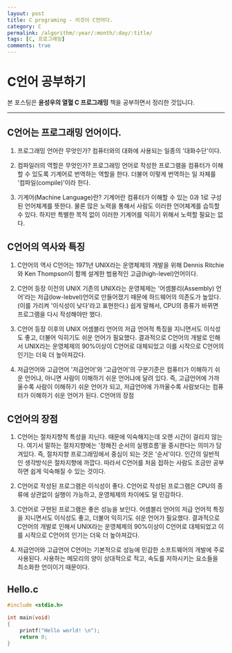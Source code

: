 ```yaml
---
layout: post
title: C programing - 이것이 C언어다.
category: C
permalink: /algorithm/:year/:month/:day/:title/
tags: [C, 프로그래밍]
comments: true
---
```

# C언어 공부하기
본 포스팅은 **윤성우의 열혈 C 프로그래밍** 책을 공부하면서 정리한 것입니다.

***

## C언어는 프로그래밍 언어이다.
1. 프로그래밍 언어란 무엇인가?
컴퓨터와의 대화에 사용되는 일종의 '대화수단'이다.

2. 컴파일러의 역할은 무엇인가?
프로그래밍 언어로 작성한 프로그램을 컴퓨터가 이해할 수 있도록 기계어로 번역하는 역할을 한다.
더불어 이렇게 번역하는 일 자체를 '컴파일(compile)'이라 한다.

3. 기계어(Machine Language)란?
기계어란 컴퓨터가 이해할 수 있는 0과 1로 구성된 언어체계를 뜻한다.
물론 많은 노력을 통해서 사람도 이러한 언어체계를 습득할 수 있다.
하지만 특별한 목적 없이 이러한 기계어를 익히기 위해서 노력할 필요는 없다.

## C언어의 역사와 특징
1. C언어의 역사
C언어는 1971년 UNIX라는 운영체제의 개발을 위해
Dennis Ritchie와 Ken Thompson이 함께 설계한 범용적인 고급(high-level)언어이다.

2. C언어 등장 이전의 UNIX
기존의 UNIX라는 운영체제는  '어셈블리(Assembly) 언어'라는 저급(low-lebvel)언어로 만들어졌기 때문에
하드웨어의 의존도가 높았다.(이를 가리켜 '이식성이 낮다'라고 표현한다.)
쉽게 말해서, CPU의 종류가 바뀌면 프로그램을 다시 작성해야만 했다.

3. C언어 등장 이후의 UNIX
어셈블리 언어의 저급 언어적 특징을 지니면서도 이식성도 좋고, 더불어 익히기도 쉬운 언어가 필요했다.
결과적으로 C언어의 개발로 인해서 UNIX라는 운영체제의 90%이상이 C언어로 대체되었고
이를 시작으로 C언어의 인기는 더욱 더 높아져갔다.

4. 저급언어와 고급언어
'저급언어'와 '고급언어'의 구분기준은 컴퓨터가 이해하기 쉬운 언어냐, 아니면 사람이 이해하기 쉬운 언어냐에 달려 있다.
즉, 고급언어에 가까울수록 사람이 이해하기 쉬운 언어가 되고,
저급언어에 가까울수록 사람보다는 컴퓨터가 이해하기 쉬운 언어가 된다.
C언어의 장점

## C언어의 장점
1. C언어는 절차지향적 특성을 지닌다. 때문에 익숙해지는데 오랜 시간이 걸리지 않는다.
여기서 말하는 절차지향에는 '정해진 순서의 실행흐름'을 중시한다는 의미가 담겨있다.
즉, 절차지향 프로그래밍에서 중심이 되는 것은 '순서'이다.
인간의 일반적인 생각방식은 절차지향에 까깝다.
따라서 C언어를 처음 접하는 사람도 조금만 공부하면 쉽게 익숙해질 수 있는 것이다.

2. C언어로 작성된 프로그램은 이식성이 좋다.
C언어로 작성된 프로그램은 CPU의 종류에 상관없이 실행이 가능하고, 운영체제의 차이에도 덜 민감하다.

3. C언어로 구현된 프로그램은 좋은 성능을 보인다.
어셈블리 언어의 저급 언어적 특징을 지니면서도 이식성도 좋고, 더불어 익히기도 쉬운 언어가 필요했다.
결과적으로 C언어의 개발로 인해서 UNIX라는 운영체제의 90%이상이 C언어로 대체되었고
이를 시작으로 C언어의 인기는 더욱 더 높아져갔다.

4. 저급언어와 고급언어
C언어는 기본적으로 성능에 민감한 소프트웨어의 개발에 주로 사용된다.
사용하는 메모리의 양이 상대적으로 적고, 속도를 저하시키는 요소들을 최소화한 언이이기 때문이다.

## Hello.c
```c
#include <stdio.h>

int main(void)
{
	printf("Hello world! \n");
	return 0;
}
```
